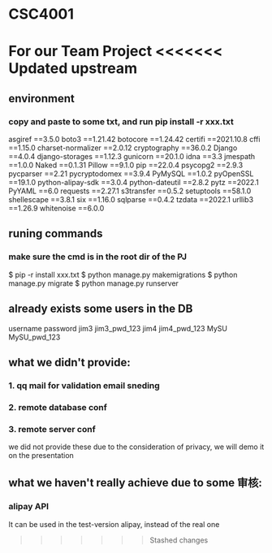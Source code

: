 # CSC4001
For our Team Project
<<<<<<< Updated upstream
=======


## environment
### copy and paste to some txt, and run pip install -r xxx.txt
asgiref            ==3.5.0
boto3              ==1.21.42
botocore           ==1.24.42
certifi            ==2021.10.8
cffi               ==1.15.0
charset-normalizer ==2.0.12
cryptography       ==36.0.2
Django             ==4.0.4
django-storages    ==1.12.3
gunicorn           ==20.1.0
idna               ==3.3
jmespath           ==1.0.0
Naked              ==0.1.31
Pillow             ==9.1.0
pip                ==22.0.4
psycopg2           ==2.9.3
pycparser          ==2.21
pycryptodomex      ==3.9.4
PyMySQL            ==1.0.2
pyOpenSSL          ==19.1.0
python-alipay-sdk  ==3.0.4
python-dateutil    ==2.8.2
pytz               ==2022.1
PyYAML             ==6.0
requests           ==2.27.1
s3transfer         ==0.5.2
setuptools         ==58.1.0
shellescape        ==3.8.1
six                ==1.16.0
sqlparse           ==0.4.2
tzdata             ==2022.1
urllib3            ==1.26.9
whitenoise         ==6.0.0

## runing commands
### make sure the cmd is in the root dir of the PJ 
$ pip -r install xxx.txt
$ python manage.py makemigrations
$ python manage.py migrate
$ python manage.py runserver

## already exists some users in the DB
username            password
jim3                jim3_pwd_123
jim4                jim4_pwd_123
MySU                MySU_pwd_123

## what we didn't provide:
### 1. qq mail for validation email sneding
### 2. remote database conf
### 3. remote server conf
we did not provide these due to the consideration of privacy, 
we will demo it on the presentation

## what we haven't really achieve due to some 审核:
### alipay API
It can be used in the test-version alipay, instead of the real one
>>>>>>> Stashed changes
